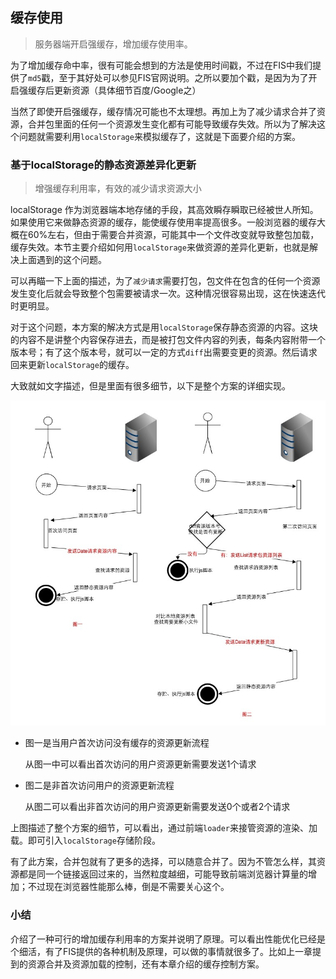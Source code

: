 ## 缓存使用

> 服务器端开启强缓存，增加缓存使用率。

为了增加缓存命中率，很有可能会想到的方法是使用时间戳，不过在FIS中我们提供了`md5`戳，至于其好处可以参见FIS官网说明。之所以要加个戳，是因为为了开启强缓存后更新资源（具体细节百度/Google之）

当然了即使开启强缓存，缓存情况可能也不太理想。再加上为了减少请求合并了资源，合并包里面的任何一个资源发生变化都有可能导致缓存失效。所以为了解决这个问题就需要利用`localStorage`来模拟缓存了，这就是下面要介绍的方案。

### 基于localStorage的静态资源差异化更新

> 增强缓存利用率，有效的减少请求资源大小

localStorage 作为浏览器端本地存储的手段，其高效瞬存瞬取已经被世人所知。如果使用它来做静态资源的缓存，能使缓存使用率提高很多。一般浏览器的缓存大概在60%左右，但由于需要合并资源，可能其中一个文件改变就导致整包加载，缓存失效。本节主要介绍如何用`localStorage`来做资源的差异化更新，也就是解决上面遇到的这个问题。

可以再瞄一下上面的描述，为了`减少请求`需要打包，包文件在包含的任何一个资源发生变化后就会导致整个包需要被请求一次。这种情况很容易出现，这在快速迭代时更明显。

对于这个问题，本方案的解决方式是用`localStorage`保存静态资源的内容。这块的内容不是讲整个内容保存进去，而是被打包文件内容的列表，每条内容附带一个版本号；有了这个版本号，就可以一定的方式`diff`出需要变更的资源。然后请求回来更新`localStorage`的缓存。

大致就如文字描述，但是里面有很多细节，以下是整个方案的详细实现。

![](./images/diff-all.jpg)

- 图一是当用户首次访问没有缓存的资源更新流程

    从图一中可以看出首次访问的用户资源更新需要发送1个请求

- 图二是非首次访问用户的资源更新流程

    从图二可以看出非首次访问的用户资源更新需要发送0个或者2个请求

上图描述了整个方案的细节，可以看出，通过前端`loader`来接管资源的渲染、加载。即可引入`localStorage`存储阶段。

有了此方案，合并包就有了更多的选择，可以随意合并了。因为不管怎么样，其资源都是同一个链接返回过来的，当然粒度越细，可能导致前端浏览器计算量的增加；不过现在浏览器性能那么棒，倒是不需要关心这个。

### 小结

介绍了一种可行的增加缓存利用率的方案并说明了原理。可以看出性能优化已经是个细活，有了FIS提供的各种机制及原理，可以做的事情就很多了。比如上一章提到的资源合并及资源加载的控制，还有本章介绍的缓存控制方案。